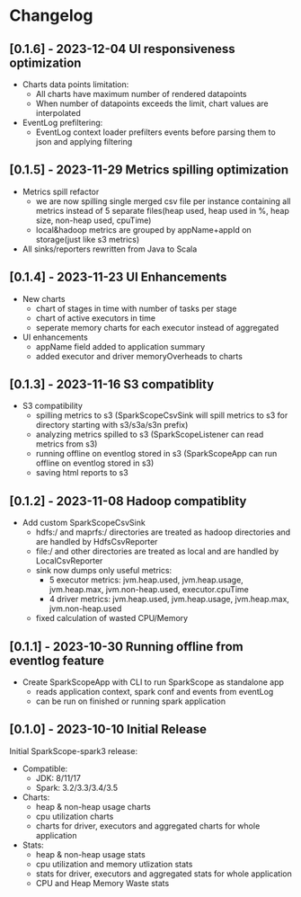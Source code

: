 # Changelog

## [0.1.6] - 2023-12-04 UI responsiveness optimization
- Charts data points limitation:
  - All charts have maximum number of rendered datapoints
  - When number of datapoints exceeds the limit, chart values are interpolated 
- EventLog prefiltering:
  - EventLog context loader prefilters events before parsing them to json and applying filtering

## [0.1.5] - 2023-11-29 Metrics spilling optimization
- Metrics spill refactor
  - we are now spilling single merged csv file per instance containing all metrics instead of 5 separate files(heap used, heap used in %, heap size, non-heap used, cpuTime)
  - local&hadoop metrics are grouped by appName+appId on storage(just like s3 metrics)
- All sinks/reporters rewritten from Java to Scala

## [0.1.4] - 2023-11-23 UI Enhancements
- New charts
  - chart of stages in time with number of tasks per stage
  - chart of active executors in time
  - seperate memory charts for each executor instead of aggregated
- UI enhancements
  - appName field added to application summary
  - added executor and driver memoryOverheads to charts

## [0.1.3] - 2023-11-16 S3 compatiblity
- S3 compatibility
  - spilling metrics to s3 (SparkScopeCsvSink will spill metrics to s3 for directory starting with s3/s3a/s3n prefix)
  - analyzing metrics spilled to s3 (SparkScopeListener can read metrics from s3)
  - running offline on eventlog stored in s3 (SparkScopeApp can run offline on eventlog stored in s3)
  - saving html reports to s3

## [0.1.2] - 2023-11-08 Hadoop compatiblity
- Add custom SparkScopeCsvSink
  - hdfs:/ and maprfs:/ directories are treated as hadoop directories and are handled by HdfsCsvReporter
  - file:/ and other directories are treated as local and are handled by LocalCsvReporter
  - sink now dumps only useful metrics:
    - 5 executor metrics: jvm.heap.used, jvm.heap.usage, jvm.heap.max, jvm.non-heap.used, executor.cpuTime
    - 4 driver metrics: jvm.heap.used, jvm.heap.usage, jvm.heap.max, jvm.non-heap.used
  - fixed calculation of wasted CPU/Memory

## [0.1.1] - 2023-10-30 Running offline from eventlog feature
- Create SparkScopeApp with CLI to run SparkScope as standalone app 
  - reads application context, spark conf and events from eventLog  
  - can be run on finished or running spark application

## [0.1.0] - 2023-10-10 Initial Release
Initial SparkScope-spark3 release:
- Compatible:
  - JDK: 8/11/17
  - Spark: 3.2/3.3/3.4/3.5
- Charts:
  - heap & non-heap usage charts
  - cpu utilization charts
  - charts for driver, executors and aggregated charts for whole application
- Stats:
  - heap & non-heap usage stats
  - cpu utilization and memory utlization stats
  - stats for driver, executors and aggregated stats for whole application
  - CPU and Heap Memory Waste stats
